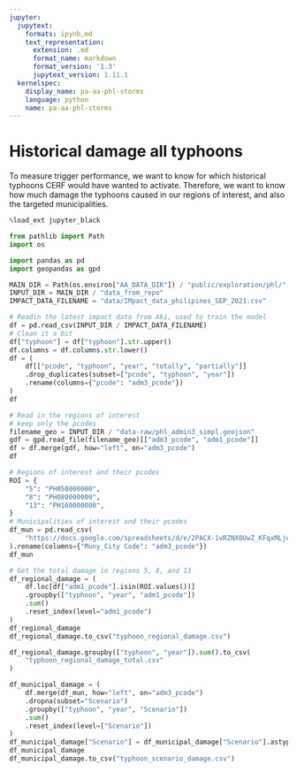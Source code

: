 ```yaml
---
jupyter:
  jupytext:
    formats: ipynb,md
    text_representation:
      extension: .md
      format_name: markdown
      format_version: '1.3'
      jupytext_version: 1.11.1
  kernelspec:
    display_name: pa-aa-phl-storms
    language: python
    name: pa-aa-phl-storms
---
```


# Historical damage all typhoons

To measure trigger performance, we want to know for which
historical typhoons CERF would have wanted to activate.
Therefore, we want to know how much damage the typhoons caused
in our regions of interest, and also the targeted municipalities.

```python
%load_ext jupyter_black
```

```python
from pathlib import Path
import os

import pandas as pd
import geopandas as gpd
```

```python
MAIN_DIR = Path(os.environ["AA_DATA_DIR"]) / "public/exploration/phl/"
INPUT_DIR = MAIN_DIR / "data_from_repo"
IMPACT_DATA_FILENAME = "data/IMpact_data_philipines_SEP_2021.csv"
```

```python
# Readin the latest impact data from Aki, used to train the model
df = pd.read_csv(INPUT_DIR / IMPACT_DATA_FILENAME)
# Clean it a bit
df["typhoon"] = df["typhoon"].str.upper()
df.columns = df.columns.str.lower()
df = (
    df[["pcode", "typhoon", "year", "totally", "partially"]]
    .drop_duplicates(subset=["pcode", "typhoon", "year"])
    .rename(columns={"pcode": "adm3_pcode"})
)
df
```

```python
# Read in the regions of interest
# keep only the pcodes
filename_geo = INPUT_DIR / "data-raw/phl_admin3_simpl.geojson"
gdf = gpd.read_file(filename_geo)[["adm3_pcode", "adm1_pcode"]]
df = df.merge(gdf, how="left", on="adm3_pcode")
df
```

```python
# Regions of interest and their pcodes
ROI = {
    "5": "PH050000000",
    "8": "PH080000000",
    "13": "PH160000000",
}
# Municipalities of interest and their pcodes
df_mun = pd.read_csv(
    "https://docs.google.com/spreadsheets/d/e/2PACX-1vRZNX0UwZ_KFqxMLjumqL3RRc6KW8ljNpnFRgwYKNvn8cW-2APYpE4QRCCzonaH7A/pub?gid=172173510&single=true&output=csv"
).rename(columns={"Muny_City Code": "adm3_pcode"})
df_mun
```

```python
# Get the total damage in regions 5, 8, and 13
df_regional_damage = (
    df.loc[df["adm1_pcode"].isin(ROI.values())]
    .groupby(["typhoon", "year", "adm1_pcode"])
    .sum()
    .reset_index(level="adm1_pcode")
)
df_regional_damage
df_regional_damage.to_csv("typhoon_regional_damage.csv")
```

```python
df_regional_damage.groupby(["typhoon", "year"]).sum().to_csv(
    "typhoon_regional_damage_total.csv"
)
```

```python
df_municipal_damage = (
    df.merge(df_mun, how="left", on="adm3_pcode")
    .dropna(subset="Scenario")
    .groupby(["typhoon", "year", "Scenario"])
    .sum()
    .reset_index(level=["Scenario"])
)
df_municipal_damage["Scenario"] = df_municipal_damage["Scenario"].astype(int)
df_municipal_damage
df_municipal_damage.to_csv("typhoon_scenario_damage.csv")
```
